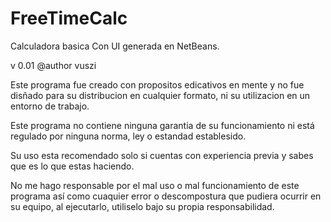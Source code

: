 # FreeTimeCalc
Calculadora basica Con UI generada en NetBeans.

v 0.01
@author vuszi



Este programa fue creado con propositos edicativos en mente
y no fue disñado para su distribucion en cualquier formato,
ni su utilizacion en un entorno de trabajo.

Este programa no contiene ninguna garantia de su funcionamiento
ni está regulado por ninguna norma, ley o estandad establesido.

Su uso esta recomendado solo si cuentas con experiencia previa
y sabes que es lo que estas haciendo.

No me hago responsable por el mal uso o mal funcionamiento
de este programa así como cuaquier error o descompostura
que pudiera ocurrir en su equipo, al ejecutarlo,
utiliselo bajo su propia responsabilidad.


